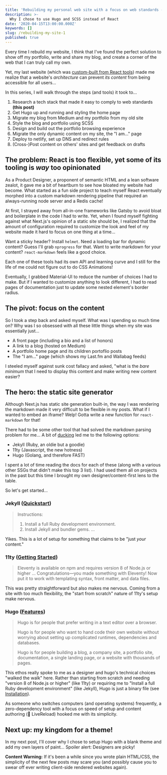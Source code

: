 ```yaml
---
title: 'Rebuilding my personal web site with a focus on web standards - Part 1'
description: >-
  Why I chose to use Hugo and SCSS instead of React
date: '2020-04-15T13:00:00.000Z'
keywords: []
slug: /rebuilding-my-site-1
published: true
---
```


Every time I rebuild my website, I think that I've found the perfect solution to show off my portfolio, write and share my blog, and create a corner of the web that I can truly call my own.

Yet, my last website (which was [custom-built from React tools](https://github.com/DreaminDani/desandoval-dot-net)) made me realize that a website's *architecture* can prevent *its content* from being accessible for all users...

In this series, I will walk through the steps (and tools) it took to...
1. Research a tech stack that made it easy to comply to web standards **(this post)**
2. Get Hugo up and running and styling the home page
3. Migrate my blog from Medium and my portfolio from my old site
4. Style the blog and portfolio using SCSS
5. Design and build out the portfolio browsing experience
6. Migrate the only dynamic content on my site, the "I am..." page
7. Deploy to netlify, set up DNS and redirect rules
8. (Cross-)Post content on others' sites and get feedback on drafts

## The problem: React is too flexible, yet some of its tooling is *way* too opinionated
As a Product Designer, a proponent of semantic HTML and a lean software zealot, it gave me a bit of heartburn to see how bloated my website had become. What started as a fun side project to teach myself React eventually morphed into a custom markdown rendering pipeline that required an always-running node server and a Redis cache!

At first, I strayed away from all-in-one frameworks like Gatsby to avoid bloat and boilerplate in the code I had to write. Yet, when I found myself fighting against what Next.js's opinion of a static site should be, I realized that the amount of configuration required to customize the look and feel of my website made it hard to focus on one thing at a time...

Want a sticky header? Install `helmet`. Need a loading bar for dynamic content? Guess I'll grab `nprogress` for that. Want to write markdown for your content? `react-markdown` feels like a good choice.

Each one of these tools had its own API and learning curve and I still for the life of me could not figure out to do CSS Animations!

Eventually, I grabbed Material-UI to reduce the number of choices I had to make. But if I wanted to customize anything to look different, I had to read pages of documentation just to update some nested element's border radius.

## The pivot: focus on the content
So I took a step back and asked myself. What was I spending so much time on? Why was I so obsessed with all these little things when my site was essentially just...

- A front page (including a bio and a list of honors)
- A link to a blog (hosted on Medium)
- A portfolio home page and its children portoflio posts
- The "I am..." page (which shows my Last.fm and Wallabag feeds)

I steeled myself against sunk cost fallacy and asked, "what is the *bare minimum* that I need to display this content and make writing new content easier?

## The hero: the static site generator
Although Next.js has static site generation built-in, the way I was rendering the markdown made it very difficult to be flexible in my posts. What if I wanted to embed an iframe? Welp! Gotta write a new function for `react-markdown` for that!

There had to be some other tool that had solved the markdown parsing problem for me... A bit of [ducking](https://duckduckgo.com) led me to the following options:
- Jekyll (Ruby, an oldie but a goodie)
- 11ty (Javascript, the new hotness)
- Hugo (Golang, and therefore FAST)

I spent a lot of time reading the docs for each of these (along with a various other SSGs that didn't make this top 3 list). I had used them all on projects in the past but this time I brought my own designer/content-first lens to the table.

So let's get started...

### **Jekyll** ([Quickstart](https://jekyllrb.com/docs/))
> Instructions:
> 1. Install a full Ruby development environment.
> 2. Install Jekyll and bundler gems.
> ...

Yikes. This is a lot of setup for something that claims to be "just *your* content."

### **11ty** ([Getting Started](https://www.11ty.dev/docs/getting-started/))
> Eleventy is available on npm and requires version 8 of Node.js or higher
> ...
> Congratulations—you made something with Eleventy! Now put it to work with templating syntax, front matter, and data files.

This was pretty straightforward but also makes me nervous. Coming from a site with too much flexibility, the "start from scratch" nature of 11ty's setup make nervous.

### **Hugo** ([Features](https://gohugo.io/about/features/))
> Hugo is for people that prefer writing in a text editor over a browser.
>
> Hugo is for people who want to hand code their own website without worrying about setting up complicated runtimes, dependencies and databases.
>
> Hugo is for people building a blog, a company site, a portfolio site, documentation, a single landing page, or a website with thousands of pages.

This ethos really spoke to me as a designer and hugo's technical choices "walked the walk" here. Rather than starting from scratch and needing "version 8 of Node.js or higher" (like 11ty) or requiring me to "Install a full Ruby development environment" (like Jekyll), Hugo is just a binary file (see [Installation](https://gohugo.io/getting-started/installing/)).

As someone who switches computers (and operating systems) frequently, a zero-dependency tool with a focus on speed of setup and content authoring (👋 LiveReload) hooked me with its simplicity.

## Next up: my kingdom for a theme!
In my next post, I'll cover why I chose to setup Hugo with a blank theme and add my own layers of paint... Spoiler alert: Designers are picky!

**Content Warning:** If it's been a while since you wrote plain HTML/CSS, the simplicity of the next few posts may scare you (and possibly cause you to swear off ever writing client-side rendered websites again).
